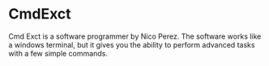 # CmdExct
Cmd Exct is a software programmer by Nico Perez. The software works like a windows terminal, but it gives you the ability to perform advanced tasks with a few simple commands.
